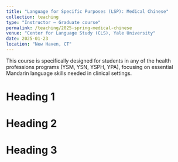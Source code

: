 ```yaml
---
title: "Language for Specific Purposes (LSP): Medical Chinese"
collection: teaching
type: "Instructor – Graduate course"
permalink: /teaching/2025-spring-medical-chinese
venue: "Center for Language Study (CLS), Yale University"
date: 2025-01-23
location: "New Haven, CT"
---
```


This course is specifically designed for students in any of the health professions programs (YSM, YSN, YSPH, YPA), focusing on essential Mandarin language skills needed in clinical settings.

Heading 1
======

Heading 2
======

Heading 3
======
